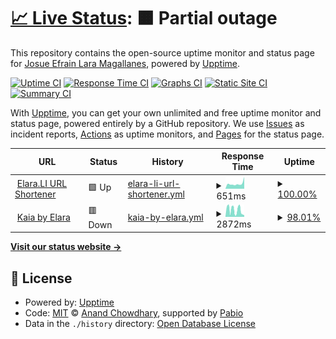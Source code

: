 # [📈 Live Status](https://status.elara.li): <!--live status--> **🟧 Partial outage**

This repository contains the open-source uptime monitor and status page for [Josue Efrain Lara Magallanes](https://elara.li), powered by [Upptime](https://github.com/upptime/upptime).

[![Uptime CI](https://github.com/JosueElara/status/workflows/Uptime%20CI/badge.svg)](https://github.com/JosueElara/status/actions?query=workflow%3A%22Uptime+CI%22)
[![Response Time CI](https://github.com/JosueElara/status/workflows/Response%20Time%20CI/badge.svg)](https://github.com/JosueElara/status/actions?query=workflow%3A%22Response+Time+CI%22)
[![Graphs CI](https://github.com/JosueElara/status/workflows/Graphs%20CI/badge.svg)](https://github.com/JosueElara/status/actions?query=workflow%3A%22Graphs+CI%22)
[![Static Site CI](https://github.com/JosueElara/status/workflows/Static%20Site%20CI/badge.svg)](https://github.com/JosueElara/status/actions?query=workflow%3A%22Static+Site+CI%22)
[![Summary CI](https://github.com/JosueElara/status/workflows/Summary%20CI/badge.svg)](https://github.com/JosueElara/status/actions?query=workflow%3A%22Summary+CI%22)

With [Upptime](https://upptime.js.org), you can get your own unlimited and free uptime monitor and status page, powered entirely by a GitHub repository. We use [Issues](https://github.com/JosueElara/status/issues) as incident reports, [Actions](https://github.com/JosueElara/status/actions) as uptime monitors, and [Pages](https://status.elara.li) for the status page.

<!--start: status pages-->
<!-- This summary is generated by Upptime (https://github.com/upptime/upptime) -->
<!-- Do not edit this manually, your changes will be overwritten -->
<!-- prettier-ignore -->
| URL | Status | History | Response Time | Uptime |
| --- | ------ | ------- | ------------- | ------ |
| <img alt="" src="https://icons.duckduckgo.com/ip3/elara.li.ico" height="13"> [Elara.LI URL Shortener](https://elara.li) | 🟩 Up | [elara-li-url-shortener.yml](https://github.com/JosueElara/status/commits/HEAD/history/elara-li-url-shortener.yml) | <details><summary><img alt="Response time graph" src="./graphs/elara-li-url-shortener/response-time-week.png" height="20"> 651ms</summary><br><a href="https://status.elara.li/history/elara-li-url-shortener"><img alt="Response time 772" src="https://img.shields.io/endpoint?url=https%3A%2F%2Fraw.githubusercontent.com%2FJosueElara%2Fstatus%2FHEAD%2Fapi%2Felara-li-url-shortener%2Fresponse-time.json"></a><br><a href="https://status.elara.li/history/elara-li-url-shortener"><img alt="24-hour response time 1487" src="https://img.shields.io/endpoint?url=https%3A%2F%2Fraw.githubusercontent.com%2FJosueElara%2Fstatus%2FHEAD%2Fapi%2Felara-li-url-shortener%2Fresponse-time-day.json"></a><br><a href="https://status.elara.li/history/elara-li-url-shortener"><img alt="7-day response time 651" src="https://img.shields.io/endpoint?url=https%3A%2F%2Fraw.githubusercontent.com%2FJosueElara%2Fstatus%2FHEAD%2Fapi%2Felara-li-url-shortener%2Fresponse-time-week.json"></a><br><a href="https://status.elara.li/history/elara-li-url-shortener"><img alt="30-day response time 772" src="https://img.shields.io/endpoint?url=https%3A%2F%2Fraw.githubusercontent.com%2FJosueElara%2Fstatus%2FHEAD%2Fapi%2Felara-li-url-shortener%2Fresponse-time-month.json"></a><br><a href="https://status.elara.li/history/elara-li-url-shortener"><img alt="1-year response time 772" src="https://img.shields.io/endpoint?url=https%3A%2F%2Fraw.githubusercontent.com%2FJosueElara%2Fstatus%2FHEAD%2Fapi%2Felara-li-url-shortener%2Fresponse-time-year.json"></a></details> | <details><summary><a href="https://status.elara.li/history/elara-li-url-shortener">100.00%</a></summary><a href="https://status.elara.li/history/elara-li-url-shortener"><img alt="All-time uptime 96.94%" src="https://img.shields.io/endpoint?url=https%3A%2F%2Fraw.githubusercontent.com%2FJosueElara%2Fstatus%2FHEAD%2Fapi%2Felara-li-url-shortener%2Fuptime.json"></a><br><a href="https://status.elara.li/history/elara-li-url-shortener"><img alt="24-hour uptime 100.00%" src="https://img.shields.io/endpoint?url=https%3A%2F%2Fraw.githubusercontent.com%2FJosueElara%2Fstatus%2FHEAD%2Fapi%2Felara-li-url-shortener%2Fuptime-day.json"></a><br><a href="https://status.elara.li/history/elara-li-url-shortener"><img alt="7-day uptime 100.00%" src="https://img.shields.io/endpoint?url=https%3A%2F%2Fraw.githubusercontent.com%2FJosueElara%2Fstatus%2FHEAD%2Fapi%2Felara-li-url-shortener%2Fuptime-week.json"></a><br><a href="https://status.elara.li/history/elara-li-url-shortener"><img alt="30-day uptime 96.94%" src="https://img.shields.io/endpoint?url=https%3A%2F%2Fraw.githubusercontent.com%2FJosueElara%2Fstatus%2FHEAD%2Fapi%2Felara-li-url-shortener%2Fuptime-month.json"></a><br><a href="https://status.elara.li/history/elara-li-url-shortener"><img alt="1-year uptime 96.94%" src="https://img.shields.io/endpoint?url=https%3A%2F%2Fraw.githubusercontent.com%2FJosueElara%2Fstatus%2FHEAD%2Fapi%2Felara-li-url-shortener%2Fuptime-year.json"></a></details>
| <img alt="" src="https://icons.duckduckgo.com/ip3/kaia.elara.li.ico" height="13"> [Kaia by Elara](https://kaia.elara.li) | 🟥 Down | [kaia-by-elara.yml](https://github.com/JosueElara/status/commits/HEAD/history/kaia-by-elara.yml) | <details><summary><img alt="Response time graph" src="./graphs/kaia-by-elara/response-time-week.png" height="20"> 2872ms</summary><br><a href="https://status.elara.li/history/kaia-by-elara"><img alt="Response time 4455" src="https://img.shields.io/endpoint?url=https%3A%2F%2Fraw.githubusercontent.com%2FJosueElara%2Fstatus%2FHEAD%2Fapi%2Fkaia-by-elara%2Fresponse-time.json"></a><br><a href="https://status.elara.li/history/kaia-by-elara"><img alt="24-hour response time 781" src="https://img.shields.io/endpoint?url=https%3A%2F%2Fraw.githubusercontent.com%2FJosueElara%2Fstatus%2FHEAD%2Fapi%2Fkaia-by-elara%2Fresponse-time-day.json"></a><br><a href="https://status.elara.li/history/kaia-by-elara"><img alt="7-day response time 2872" src="https://img.shields.io/endpoint?url=https%3A%2F%2Fraw.githubusercontent.com%2FJosueElara%2Fstatus%2FHEAD%2Fapi%2Fkaia-by-elara%2Fresponse-time-week.json"></a><br><a href="https://status.elara.li/history/kaia-by-elara"><img alt="30-day response time 4455" src="https://img.shields.io/endpoint?url=https%3A%2F%2Fraw.githubusercontent.com%2FJosueElara%2Fstatus%2FHEAD%2Fapi%2Fkaia-by-elara%2Fresponse-time-month.json"></a><br><a href="https://status.elara.li/history/kaia-by-elara"><img alt="1-year response time 4455" src="https://img.shields.io/endpoint?url=https%3A%2F%2Fraw.githubusercontent.com%2FJosueElara%2Fstatus%2FHEAD%2Fapi%2Fkaia-by-elara%2Fresponse-time-year.json"></a></details> | <details><summary><a href="https://status.elara.li/history/kaia-by-elara">98.01%</a></summary><a href="https://status.elara.li/history/kaia-by-elara"><img alt="All-time uptime 94.13%" src="https://img.shields.io/endpoint?url=https%3A%2F%2Fraw.githubusercontent.com%2FJosueElara%2Fstatus%2FHEAD%2Fapi%2Fkaia-by-elara%2Fuptime.json"></a><br><a href="https://status.elara.li/history/kaia-by-elara"><img alt="24-hour uptime 100.00%" src="https://img.shields.io/endpoint?url=https%3A%2F%2Fraw.githubusercontent.com%2FJosueElara%2Fstatus%2FHEAD%2Fapi%2Fkaia-by-elara%2Fuptime-day.json"></a><br><a href="https://status.elara.li/history/kaia-by-elara"><img alt="7-day uptime 98.01%" src="https://img.shields.io/endpoint?url=https%3A%2F%2Fraw.githubusercontent.com%2FJosueElara%2Fstatus%2FHEAD%2Fapi%2Fkaia-by-elara%2Fuptime-week.json"></a><br><a href="https://status.elara.li/history/kaia-by-elara"><img alt="30-day uptime 94.13%" src="https://img.shields.io/endpoint?url=https%3A%2F%2Fraw.githubusercontent.com%2FJosueElara%2Fstatus%2FHEAD%2Fapi%2Fkaia-by-elara%2Fuptime-month.json"></a><br><a href="https://status.elara.li/history/kaia-by-elara"><img alt="1-year uptime 94.13%" src="https://img.shields.io/endpoint?url=https%3A%2F%2Fraw.githubusercontent.com%2FJosueElara%2Fstatus%2FHEAD%2Fapi%2Fkaia-by-elara%2Fuptime-year.json"></a></details>

<!--end: status pages-->

[**Visit our status website →**](https://status.elara.li)

## 📄 License

- Powered by: [Upptime](https://github.com/upptime/upptime)
- Code: [MIT](./LICENSE) © [Anand Chowdhary](https://anandchowdhary.com), supported by [Pabio](https://pabio.com)
- Data in the `./history` directory: [Open Database License](https://opendatacommons.org/licenses/odbl/1-0/)
